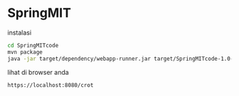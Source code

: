 # SpringMIT

instalasi 

```bash
cd SpringMITcode
mvn package
java -jar target/dependency/webapp-runner.jar target/SpringMITcode-1.0-PERCOBAAN.war
```

lihat di browser anda

```bash
https://localhost:8080/crot
```